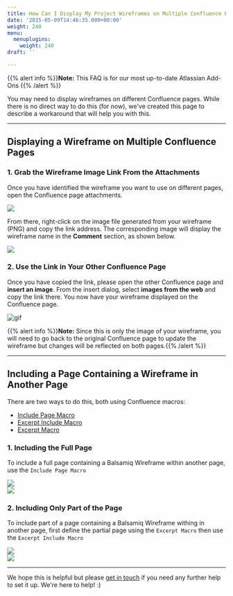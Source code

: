 ```yaml
---
title: How Can I Display My Project Wireframes on Multiple Confluence Pages?
date: '2015-05-09T14:46:35.000+00:00'
weight: 240
menu:
  menuplugins:
    weight: 240
draft: ''

---
```


{{% alert info %}}**Note:** This FAQ is for our most up-to-date Atlassian Add-Ons {{% /alert %}}

You may need to display wireframes on different Confluence pages. While there is no direct way to do this (for now), we've created this page to describe a workaround that will help you with this.

* * *

## Displaying a Wireframe on Multiple Confluence Pages

### 1. Grab the Wireframe Image Link From the Attachments

Once you have identified the wireframe you want to use on different pages, open the Confluence page attachments.

![](//media.balsamiq.com/img/support/prodfaqs/attachments.png)

From there, right-click on the image file generated from your wireframe (PNG) and copy the link address. The corresponding image will display the wireframe name in the **Comment** section, as shown below.

![](//media.balsamiq.com/img/support/prodfaqs/link-address.png)

### 2. Use the Link in Your Other Confluence Page

Once you have copied the link, please open the other Confluence page and **insert an image**. From the insert dialog, select **images from the web** and copy the link there. You now have your wireframe displayed on the Confluence page.

![gif](//media.balsamiq.com/img/support/prodfaqs/link-image.png)

{{% alert info %}}**Note:** Since this is only the image of your wireframe, you will need to go back to the original Confluence page to update the wireframe but changes will be reflected on both pages.{{% /alert %}}

* * *

## Including a Page Containing a Wireframe in Another Page

There are two ways to do this, both using Confluence macros:  

* [Include Page Macro](https://confluence.atlassian.com/doc/include-page-macro-139514.html)  
* [Excerpt Include Macro](https://confluence.atlassian.com/doc/excerpt-include-macro-148067.html)  
* [Excerpt Macro](https://confluence.atlassian.com/doc/excerpt-macro-148062.html)

### 1. Including the Full Page

To include a full page containing a Balsamiq Wireframe within another page, use the `Include Page Macro`

![](//media.balsamiq.com/img/support/prodfaqs/include-page-macro.png)  
![](//media.balsamiq.com/img/support/prodfaqs/full-page-include.png)

### 2. Including Only Part of the Page

To include part of a page containing a Balsamiq Wireframe withing in another page, first define the partial page using the `Excerpt Macro` then use the `Excerpt Include Macro`

![](//media.balsamiq.com/img/support/prodfaqs/excerpt-include-macro.png)  
![](//media.balsamiq.com/img/support/prodfaqs/partial-include.png)

***

We hope this is helpful but please [get in touch](https://balsamiq.com/company/contact/#/t/m4c) if you need any further help to set it up. We're here to help! :)
